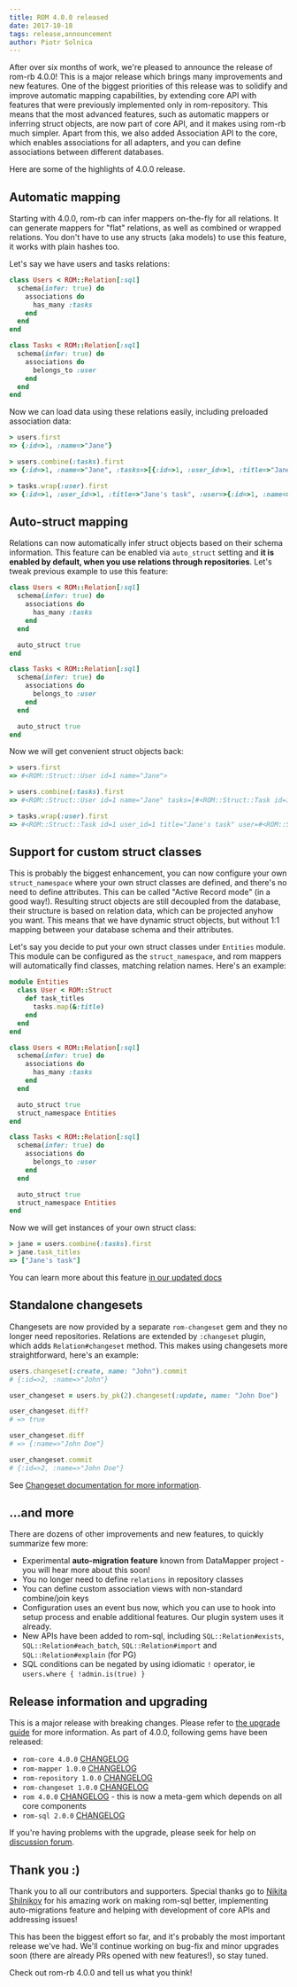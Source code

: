 ```yaml
---
title: ROM 4.0.0 released
date: 2017-10-18
tags: release,announcement
author: Piotr Solnica
---
```


After over six months of work, we're pleased to announce the release of rom-rb 4.0.0! This is a major release which brings many improvements and new features. One of the biggest priorities of this release was to solidify and improve automatic mapping capabilities, by extending core API with features that were previously implemented only in rom-repository. This means that the most advanced features, such as automatic mappers or inferring struct objects, are now part of core API, and it makes using rom-rb much simpler. Apart from this, we also added Association API to the core, which enables associations for all adapters, and you can define associations between different databases.

Here are some of the highlights of 4.0.0 release.

## Automatic mapping

Starting with 4.0.0, rom-rb can infer mappers on-the-fly for all relations. It can generate mappers for "flat" relations, as well as combined or wrapped relations. You don't have to use any structs (aka models) to use this feature, it works with plain hashes too.

Let's say we have users and tasks relations:

``` ruby
class Users < ROM::Relation[:sql]
  schema(infer: true) do
    associations do
      has_many :tasks
    end
  end
end

class Tasks < ROM::Relation[:sql]
  schema(infer: true) do
    associations do
      belongs_to :user
    end
  end
end
```

Now we can load data using these relations easily, including preloaded association data:

``` ruby
> users.first
=> {:id=>1, :name=>"Jane"}

> users.combine(:tasks).first
=> {:id=>1, :name=>"Jane", :tasks=>[{:id=>1, :user_id=>1, :title=>"Jane's task"}]}

> tasks.wrap(:user).first
=> {:id=>1, :user_id=>1, :title=>"Jane's task", :user=>{:id=>1, :name=>"Jane"}}
```

## Auto-struct mapping

Relations can now automatically infer struct objects based on their schema information. This feature can be enabled via `auto_struct` setting and **it is enabled by default, when you use relations through repositories**. Let's tweak previous example to use this feature:

``` ruby
class Users < ROM::Relation[:sql]
  schema(infer: true) do
    associations do
      has_many :tasks
    end
  end

  auto_struct true
end

class Tasks < ROM::Relation[:sql]
  schema(infer: true) do
    associations do
      belongs_to :user
    end
  end

  auto_struct true
end
```

Now we will get convenient struct objects back:

``` ruby
> users.first
=> #<ROM::Struct::User id=1 name="Jane">

> users.combine(:tasks).first
=> #<ROM::Struct::User id=1 name="Jane" tasks=[#<ROM::Struct::Task id=1 user_id=1 title="Jane's task">]>

> tasks.wrap(:user).first
=> #<ROM::Struct::Task id=1 user_id=1 title="Jane's task" user=#<ROM::Struct::User id=1 name="Jane">>
```

## Support for custom struct classes

This is probably the biggest enhancement, you can now configure your own `struct_namespace` where your own struct classes are defined, and there's no need to define attributes. This can be called "Active Record mode" (in a good way!). Resulting struct objects are still decoupled from the database, their structure is based on relation data, which can be projected anyhow you want. This means that we have dynamic struct objects, but without 1:1 mapping between your database schema and their attributes.

Let's say you decide to put your own struct classes under `Entities` module. This module can be configured as the `struct_namespace`, and rom mappers will automatically find classes, matching relation names. Here's an example:

``` ruby
module Entities
  class User < ROM::Struct
    def task_titles
      tasks.map(&:title)
    end
  end
end

class Users < ROM::Relation[:sql]
  schema(infer: true) do
    associations do
      has_many :tasks
    end
  end

  auto_struct true
  struct_namespace Entities
end

class Tasks < ROM::Relation[:sql]
  schema(infer: true) do
    associations do
      belongs_to :user
    end
  end

  auto_struct true
  struct_namespace Entities
end
```

Now we will get instances of your own struct class:

``` ruby
> jane = users.combine(:tasks).first
> jane.task_titles
=> ["Jane's task"]
```

You can learn more about this feature [in our updated docs](/4.0/learn/core/structs/)

## Standalone changesets

Changesets are now provided by a separate `rom-changeset` gem and they no longer need repositories. Relations are extended by `:changeset` plugin, which adds `Relation#changeset` method. This makes using changesets more straightforward, here's an example:

``` ruby
users.changeset(:create, name: "John").commit
# {:id=>2, :name=>"John"}

user_changeset = users.by_pk(2).changeset(:update, name: "John Doe")

user_changeset.diff?
# => true

user_changeset.diff
# => {:name=>"John Doe"}

user_changeset.commit
# {:id=>2, :name=>"John Doe"}
```

See [Changeset documentation for more information](learn/core/changesets/).

## ...and more

There are dozens of other improvements and new features, to quickly summarize few more:

* Experimental **auto-migration feature** known from DataMapper project - you will hear more about this soon!
* You no longer need to define `relations` in repository classes
* You can define custom association views with non-standard combine/join keys
* Configuration uses an event bus now, which you can use to hook into setup process and enable additional features. Our plugin system uses it already.
* New APIs have been added to rom-sql, including `SQL::Relation#exists`, `SQL::Relation#each_batch`, `SQL::Relation#import` and `SQL::Relation#explain` (for PG)
* SQL conditions can be negated by using idiomatic `!` operator, ie `users.where { !admin.is(true) }`

## Release information and upgrading

This is a major release with breaking changes. Please refer to [the upgrade guide](https://github.com/rom-rb/rom/wiki/4.0-Upgrade-Guide) for more information. As part of 4.0.0, following gems have been released:

* `rom-core 4.0.0` [CHANGELOG](https://github.com/rom-rb/rom-sql/blob/master/core/CHANGELOG.md)
* `rom-mapper 1.0.0` [CHANGELOG](https://github.com/rom-rb/rom-sql/blob/master/mapper/CHANGELOG.md)
* `rom-repository 1.0.0` [CHANGELOG](https://github.com/rom-rb/rom-sql/blob/master/repository/CHANGELOG.md)
* `rom-changeset 1.0.0` [CHANGELOG](https://github.com/rom-rb/rom-sql/blob/master/changeset/CHANGELOG.md)
* `rom 4.0.0` [CHANGELOG](https://github.com/rom-rb/rom/blob/master/CHANGELOG.md) - this is now a meta-gem which depends on all core components
* `rom-sql 2.0.0` [CHANGELOG](https://github.com/rom-rb/rom-sql/blob/master/CHANGELOG.md)

If you're having problems with the upgrade, please seek for help on [discussion forum](https://discourse.rom-rb.org).

## Thank you :)

Thank you to all our contributors and supporters. Special thanks go to [Nikita Shilnikov](https://github.com/flash-gordon) for his amazing work on making rom-sql better, implementing auto-migrations feature and helping with development of core APIs and addressing issues!

This has been the biggest effort so far, and it's probably the most important release we've had. We'll continue working on bug-fix and minor upgrades soon (there are already PRs opened with new features!), so stay tuned.

Check out rom-rb 4.0.0 and tell us what you think!
